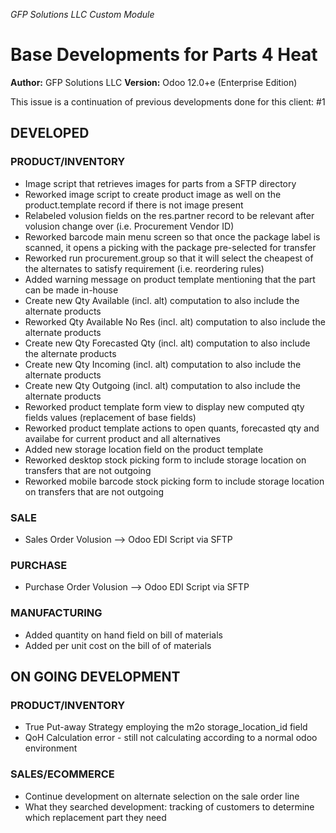 _GFP Solutions LLC Custom Module_

# Base Developments for Parts 4 Heat 

**Author:** GFP Solutions LLC 
**Version:** Odoo 12.0+e (Enterprise Edition)

This issue is a continuation of previous developments done for this client: #1 

## DEVELOPED 

### PRODUCT/INVENTORY
* Image script that retrieves images for parts from a SFTP directory
* Reworked image script to create product image as well on the product.template record if there is not image present
* Relabeled volusion fields on the res.partner record to be relevant after volusion change over (i.e. Procurement Vendor ID)
* Reworked barcode main menu screen so that once the package label is scanned, it opens a picking with the package pre-selected for transfer
* Reworked run procurement.group so that it will select the cheapest of the alternates to satisfy requirement (i.e. reordering rules)
* Added warning message on product template mentioning that the part can be made in-house
* Create new Qty Available (incl. alt) computation to also include the alternate products
* Reworked Qty Available No Res (incl. alt) computation to also include the alternate products
* Create new Qty Forecasted Qty (incl. alt) computation to also include the alternate products
* Create new Qty Incoming (incl. alt) computation to also include the alternate products
* Create new Qty Outgoing  (incl. alt) computation to also include the alternate products
* Reworked product template form view to display new computed qty fields values (replacement of base fields)
* Reworked product template actions to open quants, forecasted qty and availabe for current product and all alternatives
* Added new storage location field on the product template
* Reworked desktop stock picking form to include storage location on transfers that are not outgoing
* Reworked mobile barcode stock picking form to include storage location on transfers that are not outgoing

### SALE 
* Sales Order Volusion --> Odoo EDI Script via SFTP

### PURCHASE 
* Purchase Order Volusion --> Odoo EDI Script via SFTP 

### MANUFACTURING
* Added quantity on hand field on bill of materials
* Added per unit cost on the bill of of materials


## ON GOING DEVELOPMENT 

### PRODUCT/INVENTORY
* True Put-away Strategy employing the m2o storage_location_id field
* QoH Calculation error - still not calculating according to a normal odoo environment

### SALES/ECOMMERCE
* Continue development on alternate selection on the sale order line
* What they searched development: tracking of customers to determine which replacement part they need
